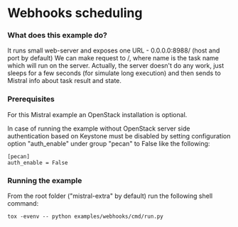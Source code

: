 Webhooks scheduling
===================

### What does this example do?

It runs small web-server and exposes one URL - 0.0.0.0:8988/ (host and port by default)
We can make request to /<name>, where name is the task name which will run on the server.
Actually, the server doesn't do any work, just sleeps for a few seconds (for simulate long execution) and then sends to Mistral info about task result and state.

### Prerequisites
For this Mistral example an OpenStack installation is optional.

In case of running the example without OpenStack server side authentication
based on Keystone must be disabled by setting configuration option "auth_enable"
under group "pecan" to False like the following:

    [pecan]
    auth_enable = False

### Running the example
From the root folder ("mistral-extra" by default) run the following shell command:

    tox -evenv -- python examples/webhooks/cmd/run.py
